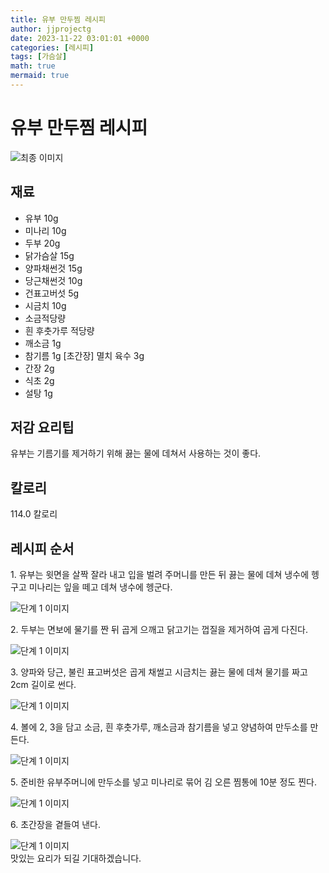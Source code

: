 ```yaml
---
title: 유부 만두찜 레시피
author: jjprojectg
date: 2023-11-22 03:01:01 +0000
categories: [레시피]
tags: [가슴살]
math: true
mermaid: true
---
```

<meta name="og:type" content="website"/>
<meta charset="UTF-8"/>
<div class="header">
  <h1>유부 만두찜 레시피</h1>
</div>

<div class="container my-4">
  <div class="row">
    <div class="col-12 col-md-6">
      <div class="recipe-image">
        <img src="http://www.foodsafetykorea.go.kr/uploadimg/20141117/20141117053613_1416213373259.jpg" class="step-image" alt="최종 이미지"/>
      </div>
    </div>
    <div class="col-12 col-md-6">
      <div class="ingredients">
        <h2>재료</h2>
        <ul class="card">
          <li> 유부 10g </li>
          <li>  미나리 10g </li>
          <li>  두부 20g </li>
          <li>  닭가슴살 15g </li>
          <li>  양파채썬것 15g </li>
          <li>  당근채썬것 10g </li>
          <li>  건표고버섯 5g </li>
          <li>  시금치 10g </li>
          <li>  소금적당량 </li>
          <li>  흰 후춧가루 적당량 </li>
          <li>  깨소금 1g </li>
          <li>  참기름 1g [초간장] 멸치 육수 3g </li>
          <li>  간장 2g </li>
          <li>  식초 2g </li>
          <li>  설탕 1g </li>
</ul>
      </div>
    </div>
    <div class="col-12 col-md-6">
      <div class="ingredients">
        <h2>저감 요리팁</h2>
        <div class="card"> 
          <p>
            유부는 기름기를 제거하기 위해 끓는 물에 데쳐서 사용하는 것이 좋다.
          </p>
        </div>
      </div>
      <div class="ingredients">
        <h2>칼로리</h2>
        <div class="card"> 
          <p>
            114.0 칼로리
          </p>
        </div>
      </div>
    </div>
  </div>

  <h2 class="my-4">레시피 순서</h2>
  <div class="card recipe-card">
    <div class="card-body recipe-step">
      <p class="card-text step-description">1. 유부는 윗면을 살짝 잘라 내고 입을 벌려 주머니를 만든 뒤 끓는 물에 데쳐 냉수에 헹구고 미나리는 잎을 떼고 데쳐 냉수에 헹군다.</p>
      <img src="http://www.foodsafetykorea.go.kr/uploadimg/cook/928-1.jpg" alt="단계 1 이미지" class="step-image"/>
    </div>
  </div>
  <div class="card recipe-card">
    <div class="card-body recipe-step">
      <p class="card-text step-description">2. 두부는 면보에 물기를 짠 뒤 곱게 으깨고 닭고기는 껍질을 제거하여 곱게 다진다.</p>
      <img src="http://www.foodsafetykorea.go.kr/uploadimg/cook/928-2.jpg" alt="단계 1 이미지" class="step-image"/>
    </div>
  </div>
  <div class="card recipe-card">
    <div class="card-body recipe-step">
      <p class="card-text step-description">3. 양파와 당근, 불린 표고버섯은 곱게 채썰고 시금치는 끓는 물에 데쳐 물기를 짜고 2cm 길이로 썬다.</p>
      <img src="http://www.foodsafetykorea.go.kr/uploadimg/cook/928-3.jpg" alt="단계 1 이미지" class="step-image"/>
    </div>
  </div>
  <div class="card recipe-card">
    <div class="card-body recipe-step">
      <p class="card-text step-description">4. 볼에 2, 3을 담고 소금, 흰 후춧가루, 깨소금과 참기름을 넣고 양념하여 만두소를 만든다.</p>
      <img src="http://www.foodsafetykorea.go.kr/uploadimg/cook/928-4.jpg" alt="단계 1 이미지" class="step-image"/>
    </div>
  </div>
  <div class="card recipe-card">
    <div class="card-body recipe-step">
      <p class="card-text step-description">5. 준비한 유부주머니에 만두소를 넣고 미나리로 묶어 김 오른 찜통에 10분 정도 찐다.</p>
      <img src="http://www.foodsafetykorea.go.kr/uploadimg/cook/928-5.jpg" alt="단계 1 이미지" class="step-image"/>
    </div>
  </div>
  <div class="card recipe-card">
    <div class="card-body recipe-step">
      <p class="card-text step-description">6. 초간장을 곁들여 낸다.</p>
      <img src="http://www.foodsafetykorea.go.kr/uploadimg/cook/928-6.jpg" alt="단계 1 이미지" class="step-image"/>
    </div>
  </div>

</div>
맛있는 요리가 되길 기대하겠습니다.
